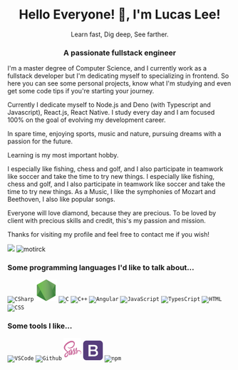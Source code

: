 <h1 align="center">Hello Everyone! 👋, I'm Lucas Lee!</h1>
<p align="center">Learn fast, Dig deep, See farther.</p>
<h3 align="center">A passionate fullstack engineer</h3>

I'm a master degree of Computer Science, and I currently work as a fullstack developer but I'm dedicating myself to specializing in frontend. So here you can see some personal projects, know what I'm studying and even get some code tips if you're starting your journey.

Currently I dedicate myself to Node.js and Deno (with Typescript and Javascript), React.js, React Native. I study every day and I am focused 100% on the goal of evolving my development career.

In spare time, enjoying sports, music and nature, pursuing dreams with a passion for the future.

Learning is my most important hobby.

I especially like fishing, chess and golf, and I also participate in teamwork like soccer and take the time to try new things.
I especially like fishing, chess and golf, and I also participate in teamwork like soccer and take the time to try new things.
As a Music, I like the symphonies of Mozart and Beethoven, I also like popular songs.

Everyone will love diamond, because they are precious. To be loved by client with precious skills and credit, this's my passion and mission.

Thanks for visiting my profile and feel free to contact me if you wish!


<div>
    <img height="180em" src="https://github-readme-stats.vercel.app/api?username=motirck&show_icons=true&theme=monokai&include_all_commits=true&count_private=true"/>
    <img  src="https://github-readme-streak-stats.herokuapp.com/?user=motirck&theme=monokai" alt="motirck" height="180em"/>
</div>

<!-- Vertical Spacer -->
<p></p>

### Some programming languages I'd like to talk about...

<code><img alt="CSharp" title="C Sharp" height="48" src="https://user-images.githubusercontent.com/57419630/122697755-61ffbf80-d21c-11eb-901a-a3c4220f3ecf.png"></code>
<code><img alt="NodeJS" title="NodeJS" height="48" src="https://raw.githubusercontent.com/github/explore/80688e429a7d4ef2fca1e82350fe8e3517d3494d/topics/nodejs/nodejs.png"></code>
<code><img alt="C" title="C" height="52" src="https://user-images.githubusercontent.com/57419630/122760833-efb9ca00-d271-11eb-9348-539c0edeee34.png"></code>
<code><img alt="C++" title="C++" height="48" src="https://user-images.githubusercontent.com/57419630/122760869-fcd6b900-d271-11eb-806d-74555059b5c7.png"></code>
<code><img alt="Angular" title="Angular" height="50" src="https://user-images.githubusercontent.com/38081852/120406321-f0b9a480-c320-11eb-8bb8-6f22e95a8eff.png"></code>
<code><img alt="JavaScript" title="JS" height="48" src="https://user-images.githubusercontent.com/57419630/122698166-26b1c080-d21d-11eb-86e2-ccadcc205b50.png"></code>
<code><img alt="TypesCript" title="TS" height="48" src="https://user-images.githubusercontent.com/57419630/122698162-24e7fd00-d21d-11eb-943b-89e700baa1ee.png"></code>
<code><img alt="HTML" title="HTML" height="50" src="https://user-images.githubusercontent.com/57419630/124050480-050cc200-d9f1-11eb-9ad4-607de212ee0a.png"></code>
<code><img alt="CSS" title="CSS" height="50" src="https://user-images.githubusercontent.com/57419630/124050477-0342fe80-d9f1-11eb-96b3-f935ebfc0924.png"></code>

### Some tools I like...
<code><img alt="VSCode" title="VSCode" height="48" src="https://user-images.githubusercontent.com/57419630/122802342-a2eae900-d29b-11eb-9f8a-d492a84716c8.png"></code>
<code><img alt="Github" title="Github" height="48" src="https://user-images.githubusercontent.com/57419630/122800074-e2640600-d298-11eb-975a-5cbe097786c4.png"></code>
<code><img alt="Sass" title="Sass" height="50" src="https://raw.githubusercontent.com/devicons/devicon/master/icons/sass/sass-original.svg" alt="sass" width="40" height="40"/></code> 
<code><img alt="Bootstrap" height="44" src="https://raw.githubusercontent.com/github/explore/80688e429a7d4ef2fca1e82350fe8e3517d3494d/topics/bootstrap/bootstrap.png"></code>
<code><img alt="npm" height="44" src="https://user-images.githubusercontent.com/57419630/124049280-7eef7c00-d9ee-11eb-822f-1b7ac86f5271.png"></code>
